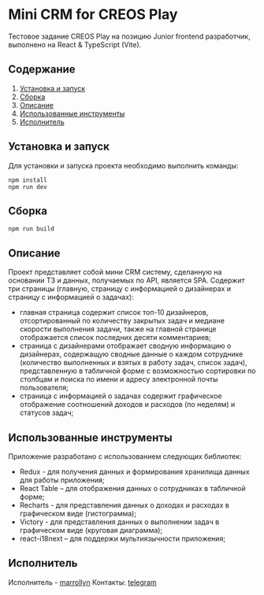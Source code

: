 # Mini CRM for CREOS Play

Тестовое задание CREOS Play на позицию Junior frontend разработчик, выполнено на React & TypeScript (Vite).

## Содержание
1. [Установка и запуск](#Установка_и_запуск)
2. [Сборка](#Сборка)
3. [Описание](#Описание)
4. [Использованные инструменты](#Использованные_инструменты)
5. [Исполнитель](#Исполнитель)

## Установка и запуск<a name="Установка_и_запуск"></a> 
Для установки и запуска проекта необходимо выполнить команды:

```
npm install
npm run dev
```

## Сборка<a name="Сборка"></a>

```
npm run build
```

## Описание<a name="Описание"></a>
Проект представляет собой мини CRM систему, сделанную на основании ТЗ и данных, получаемых по API, является SPA.
Содержит три страницы (главную, страницу с информацией о дизайнерах и страницу с информацией о задачах):
- главная страница содержит список топ-10 дизайнеров, отсортированный по количеству закрытых задач и медиане скорости выполнения задачи, также на главной странице отображается список последних десяти комментариев; 
- страница с дизайнерами отображает сводную информацию о дизайнерах, содержащую сводные данные о каждом сотруднике (количество выполненных и взятых в работу задач, список задач), представленную в табличной форме с возможностью сортировки по столбцам и поиска по имени и адресу электронной почты пользователя;
- страница с информацией о задачах содержит графическое отображение соотношений доходов и расходов (по неделям) и статусов задач;  

## Использованные инструменты<a name="Использованные_инструменты"></a>
Приложение разработано с использованием следующих библиотек:
 - Redux - для получения данных и формирования хранилища данных для работы приложения;
 - React Table – для отображения данных о сотрудниках в табличной форме;
 - Recharts - для представления данных о доходах и расходах в графическом виде (гистограмма);
 - Victory - для представления данных о выполнении задач в графическом виде (круговая диаграмма);
 - react-i18next – для поддержи мультиязычности приложения;

## Исполнитель<a name="Исполнитель"></a>
Исполнитель - [marrollyn](https://github.com/marrollyn/)
Контакты: [telegram](https://t.me/mforpeake)

